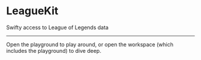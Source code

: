 # LeagueKit
Swifty access to League of Legends data
***
Open the playground to play around, or open the workspace (which includes the playground) to dive deep.
